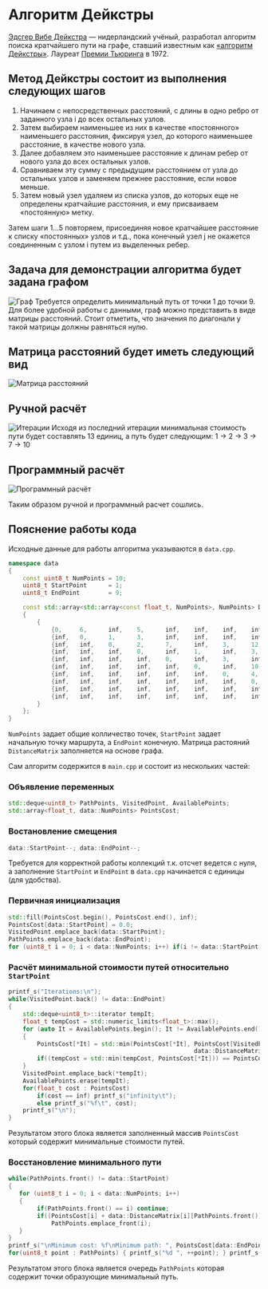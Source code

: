 # Алгоритм Дейкстры

[Эдсгер Вибе Дейкстра](https://en.wikipedia.org/wiki/Edsger_W._Dijkstra) — нидерландский учёный, разработал алгоритм поиска кратчайшего пути на графе, ставший известным как [«алгоритм Дейкстры»](https://en.wikipedia.org/wiki/Dijkstra%27s_algorithm). Лауреат [Премии Тьюринга](https://en.wikipedia.org/wiki/Turing_Award) в 1972.

## Метод Дейкстры состоит из выполнения следующих шагов

1. Начинаем с непосредственных расстояний, с длины в одно ребро от заданного узла i до всех остальных узлов. 
2. Затем выбираем наименьшее из них в качестве «постоянного» наименьшего расстояния, фиксируя узел, до которого наименьшее расстояние, в качестве нового узла.
3. Далее добавляем это наименьшее расстояние к длинам ребер от нового узла до всех остальных узлов. 
4. Сравниваем эту сумму с предыдущим расстоянием от узла до остальных узлов и заменяем прежнее расстояние, если новое меньше. 
5. Затем новый узел удаляем из списка узлов, до которых еще не определены кратчайшие расстояния, и ему присваиваем «постоянную» метку. 

Затем шаги 1...5 повторяем, присоединяя новое кратчайшее расстояние к списку «постоянных» узлов и т.д., пока конечный узел j не окажется соединенным с узлом i путем из выделенных ребер.

## Задача для демонстрации алгоритма будет задана графом

![Граф]( https://beeimg.com/images/v68200284243.png "Граф")
Требуется определить минимальный путь от точки 1 до точки 9. Для более удобной работы с данными, граф можно представить в виде матрицы расстояний. Стоит отметить, что значения по диагонали у такой матрицы должны равняться нулю.

## Матрица расстояний будет иметь следующий вид

![Матрица расстояний]( https://beeimg.com/images/h69605290063.png "Матрица расстояний")

## Ручной расчёт

![Итерации]( https://beeimg.com/images/k24088174054.png "Итерации")
Исходя из последний итерации минимальная стоимость пути будет составлять 13 единиц, а путь будет следующим: 1 &rarr; 2 &rarr; 3 &rarr; 7 &rarr; 10

## Программный расчёт
![Программный расчёт]( https://beeimg.com/images/s27383604021.png "Итерации")

Таким образом ручной и программный расчет сошлись.

## Пояснение работы кода

Исходные данные для работы алгоритма указываются в `data.cpp`. 
```C++
namespace data
{
    const uint8_t NumPoints = 10;
    uint8_t StartPoint      = 1;
    uint8_t EndPoint        = 9;

    const std::array<std::array<const float_t, NumPoints>, NumPoints> DistanceMatrix
    {
        {
            {0,     6,      inf,    5,      inf,    inf,    inf,    inf,    inf,    inf},
            {inf,   0,      1,      3,      inf,    inf,    inf,    inf,    inf,    inf},
            {inf,   inf,    0,      2,      7,      inf,    3,      12,     inf,    inf},
            {inf,   inf,    inf,    0,      inf,    1,      inf,    3,      inf,    inf},
            {inf,   inf,    inf,    inf,    0,      inf,    3,      inf,    inf,    inf},
            {inf,   inf,    inf,    inf,    inf,    0,      inf,    10,     inf,    inf},
            {inf,   inf,    inf,    inf,    inf,    inf,    0,      4,      3,      3  },
            {inf,   inf,    inf,    inf,    inf,    inf,    inf,    0,      7,      inf},
            {inf,   inf,    inf,    inf,    inf,    inf,    inf,    inf,    0,      1  },
            {inf,   inf,    inf,    inf,    inf,    inf,    inf,    inf,    inf,    0  }
        }
    };
}
```
`NumPoints` задает общие колличество точек, `StartPoint` задает начальную точку маршрута, а `EndPoint` конечную. Матрица растояний `DistanceMatrix` заполняется на основе графа.

Сам алгоритм содержится в `main.cpp` и состоит из нескольких частей: 

### Объявление переменных
```C++
std::deque<uint8_t> PathPoints, VisitedPoint, AvailablePoints;
std::array<float_t, data::NumPoints> PointsCost;
```
### Востановление смещения
```C++
data::StartPoint--; data::EndPoint--;
```
Требуется для корректной работы коллекций т.к. отсчет ведется с нуля, а заполнение `StartPoint` и `EndPoint` в `data.cpp` начинается с единицы (для удобства).    

### Первичная инициализация
```C++
std::fill(PointsCost.begin(), PointsCost.end(), inf);
PointsCost[data::StartPoint] = 0.0;
VisitedPoint.emplace_back(data::StartPoint);
PathPoints.emplace_back(data::EndPoint);
for (uint8_t i = 0; i < data::NumPoints; i++) if(i != data::StartPoint) AvailablePoints.emplace_back(i);
```

### Расчёт минимальной стоимости путей относительно `StartPoint`
```C++
printf_s("Iterations:\n");
while(VisitedPoint.back() != data::EndPoint)
{
    std::deque<uint8_t>::iterator tempIt;
    float_t tempCost = std::numeric_limits<float_t>::max();
    for (auto It = AvailablePoints.begin(); It != AvailablePoints.end(); It++)
    {
        PointsCost[*It] = std::min(PointsCost[*It], PointsCost[VisitedPoint.back()] + 
                                                    data::DistanceMatrix[VisitedPoint.back()][*It]);
        if((tempCost = std::min(tempCost, PointsCost[*It])) == PointsCost[*It]) tempIt = It;
    }
    VisitedPoint.emplace_back(*tempIt);
    AvailablePoints.erase(tempIt);
    for(float_t cost : PointsCost) 
        if(cost == inf) printf_s("infinity\t");
        else printf_s("%f\t", cost);
    printf_s("\n");
}
```
Результатом этого блока является заполненный массив `PointsCost` который содержит минимальные стоимости путей.

### Восстановление минимального пути
```C++
while(PathPoints.front() != data::StartPoint)
{
   for (uint8_t i = 0; i < data::NumPoints; i++)
   {
        if(PathPoints.front() == i) continue;
        if((PointsCost[i] + data::DistanceMatrix[i][PathPoints.front()]) == PointsCost[PathPoints.front()])
            PathPoints.emplace_front(i);
   }
}
printf_s("\nMinimum cost: %f\nMinimum path: ", PointsCost[data::EndPoint]);
for(uint8_t point : PathPoints) { printf_s("%d ", ++point); } printf_s("\n");
```
Результатом этого блока является очередь `PathPoints` которая содержит точки образующие минимальный путь.
